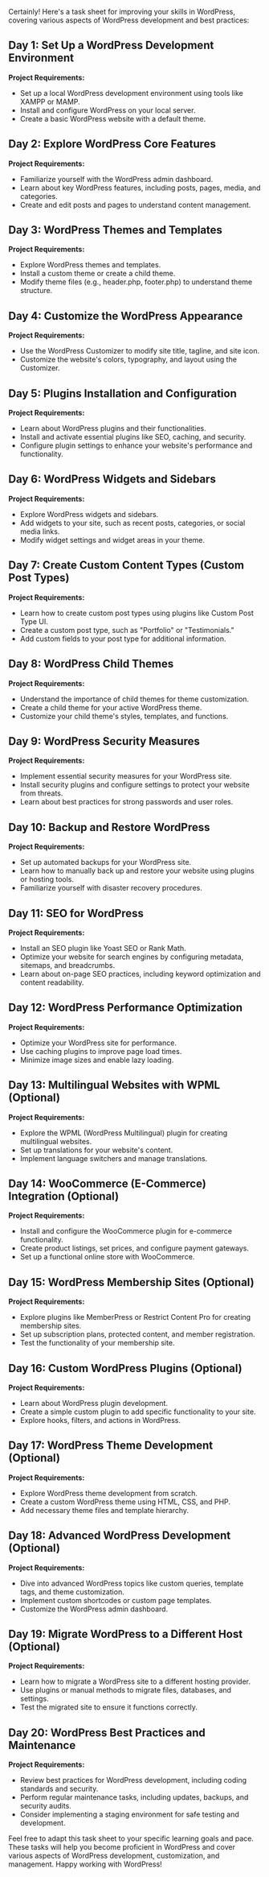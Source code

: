 Certainly! Here's a task sheet for improving your skills in WordPress, covering various aspects of WordPress development and best practices:

## Day 1: Set Up a WordPress Development Environment

**Project Requirements:**
- Set up a local WordPress development environment using tools like XAMPP or MAMP.
- Install and configure WordPress on your local server.
- Create a basic WordPress website with a default theme.

## Day 2: Explore WordPress Core Features

**Project Requirements:**
- Familiarize yourself with the WordPress admin dashboard.
- Learn about key WordPress features, including posts, pages, media, and categories.
- Create and edit posts and pages to understand content management.

## Day 3: WordPress Themes and Templates

**Project Requirements:**
- Explore WordPress themes and templates.
- Install a custom theme or create a child theme.
- Modify theme files (e.g., header.php, footer.php) to understand theme structure.

## Day 4: Customize the WordPress Appearance

**Project Requirements:**
- Use the WordPress Customizer to modify site title, tagline, and site icon.
- Customize the website's colors, typography, and layout using the Customizer.

## Day 5: Plugins Installation and Configuration

**Project Requirements:**
- Learn about WordPress plugins and their functionalities.
- Install and activate essential plugins like SEO, caching, and security.
- Configure plugin settings to enhance your website's performance and functionality.

## Day 6: WordPress Widgets and Sidebars

**Project Requirements:**
- Explore WordPress widgets and sidebars.
- Add widgets to your site, such as recent posts, categories, or social media links.
- Modify widget settings and widget areas in your theme.

## Day 7: Create Custom Content Types (Custom Post Types)

**Project Requirements:**
- Learn how to create custom post types using plugins like Custom Post Type UI.
- Create a custom post type, such as "Portfolio" or "Testimonials."
- Add custom fields to your post type for additional information.

## Day 8: WordPress Child Themes

**Project Requirements:**
- Understand the importance of child themes for theme customization.
- Create a child theme for your active WordPress theme.
- Customize your child theme's styles, templates, and functions.

## Day 9: WordPress Security Measures

**Project Requirements:**
- Implement essential security measures for your WordPress site.
- Install security plugins and configure settings to protect your website from threats.
- Learn about best practices for strong passwords and user roles.

## Day 10: Backup and Restore WordPress

**Project Requirements:**
- Set up automated backups for your WordPress site.
- Learn how to manually back up and restore your website using plugins or hosting tools.
- Familiarize yourself with disaster recovery procedures.

## Day 11: SEO for WordPress

**Project Requirements:**
- Install an SEO plugin like Yoast SEO or Rank Math.
- Optimize your website for search engines by configuring metadata, sitemaps, and breadcrumbs.
- Learn about on-page SEO practices, including keyword optimization and content readability.

## Day 12: WordPress Performance Optimization

**Project Requirements:**
- Optimize your WordPress site for performance.
- Use caching plugins to improve page load times.
- Minimize image sizes and enable lazy loading.

## Day 13: Multilingual Websites with WPML (Optional)

**Project Requirements:**
- Explore the WPML (WordPress Multilingual) plugin for creating multilingual websites.
- Set up translations for your website's content.
- Implement language switchers and manage translations.

## Day 14: WooCommerce (E-Commerce) Integration (Optional)

**Project Requirements:**
- Install and configure the WooCommerce plugin for e-commerce functionality.
- Create product listings, set prices, and configure payment gateways.
- Set up a functional online store with WooCommerce.

## Day 15: WordPress Membership Sites (Optional)

**Project Requirements:**
- Explore plugins like MemberPress or Restrict Content Pro for creating membership sites.
- Set up subscription plans, protected content, and member registration.
- Test the functionality of your membership site.

## Day 16: Custom WordPress Plugins (Optional)

**Project Requirements:**
- Learn about WordPress plugin development.
- Create a simple custom plugin to add specific functionality to your site.
- Explore hooks, filters, and actions in WordPress.

## Day 17: WordPress Theme Development (Optional)

**Project Requirements:**
- Explore WordPress theme development from scratch.
- Create a custom WordPress theme using HTML, CSS, and PHP.
- Add necessary theme files and template hierarchy.

## Day 18: Advanced WordPress Development (Optional)

**Project Requirements:**
- Dive into advanced WordPress topics like custom queries, template tags, and theme customization.
- Implement custom shortcodes or custom page templates.
- Customize the WordPress admin dashboard.

## Day 19: Migrate WordPress to a Different Host (Optional)

**Project Requirements:**
- Learn how to migrate a WordPress site to a different hosting provider.
- Use plugins or manual methods to migrate files, databases, and settings.
- Test the migrated site to ensure it functions correctly.

## Day 20: WordPress Best Practices and Maintenance

**Project Requirements:**
- Review best practices for WordPress development, including coding standards and security.
- Perform regular maintenance tasks, including updates, backups, and security audits.
- Consider implementing a staging environment for safe testing and development.

Feel free to adapt this task sheet to your specific learning goals and pace. These tasks will help you become proficient in WordPress and cover various aspects of WordPress development, customization, and management. Happy working with WordPress!
